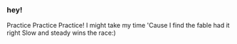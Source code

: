 ### hey!
Practice Practice Practice!
I might take my time
'Cause I find the fable had it right
Slow and steady wins the race:)
